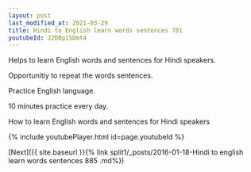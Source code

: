 ```yaml
---
layout: post
last_modified_at: 2021-03-29
title: Hindi to English learn words sentences 781 
youtubeId: J2DBp1SDmt4
---
```

 
 
Helps to learn English words and sentences for Hindi speakers.

Opportunitiy to repeat the words sentences. 

Practice English language. 
 
10 minutes practice every day. 
 
How to learn English words and sentences for Hindi speakers 
 
{% include youtubePlayer.html id=page.youtubeId %}
 
 
[Next]({{ site.baseurl }}{% link  split1/_posts/2016-01-18-Hindi to english learn words sentences 885 .md%})
 
